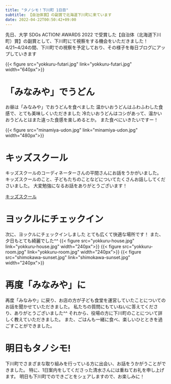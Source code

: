 ```yaml
---
title: "タノシモ！下川町 1日目"
subtitle: 【自治体賞】の副賞で北海道下川町に来ています
date: 2022-04-22T00:50:42+09:00
---
```

先日、大学 SDGs ACTION! AWARDS 2022 で受賞した【自治体（北海道下川町）賞】の副賞として、下川町にて視察をする機会をいただきました！
4/21~4/24の間、下川町での視察を予定しており、その様子を毎日ブログにアップしていきます
<!--more-->
{{< figure src="yokkuru-futari.jpg" link="yokkuru-futari.jpg" width="640px">}}

# 「みなみや」でうどん
お昼は「みなみや」でおうどんを食べました
温かいおうどんはふわふわした食感で、とても美味しくいただきました
冷たいおうどんはコシがあって、温かいおうどんとはまた違った食感を楽しめるとか。
また食べにいきたいですー！

{{< figure src="minamiya-udon.jpg" link="minamiya-udon.jpg" width="480px">}}

# キッズスクール
キッズスクールのコーディネーターさんの平間さんにお話をうかがいました。
キッズスクールのこと、子どもたちのことなどについてたくさんお話ししてくださいました。
大変勉強になるお話をありがとうございます！

[キッズスクール](https://shimokawa-town.note.jp/n/nc2f63ffaeb6b)

# ヨックルにチェックイン
次に、ヨックルにチェックインしました
とても広くて快適な場所です！
また、夕日もとても綺麗でした^^
{{< figure src="yokkuru-house.jpg" link="yokkuru-house.jpg" width="240px">}}
{{< figure src="yokkuru-room.jpg" link="yokkuru-room.jpg" width="240px">}}
{{< figure src="shimokawa-sunset.jpg" link="shimokawa-sunset.jpg" width="240px">}}

# 再度「みなみや」に
再度「みなみや」に戻り、お店の方が子ども食堂を運営していたことについてのお話を聞かせていただきました。
私たちの質問にもていねいに答えてくださり、ありがとうございました^^
それから、役場の方に下川町のことについて詳しく教えていただきました。
また、ごはんも一緒に食べ、楽しいひとときを過ごすことができました。

# 明日もタノシモ!
下川町でさまざまな取り組みを行っている方に出会い、お話をうかがうことができました。
特に、1日案内をしてくださった清水さんには重ねてお礼を申し上げます。
明日も下川町でのできごとをシェアしますので、お楽しみに！ 
